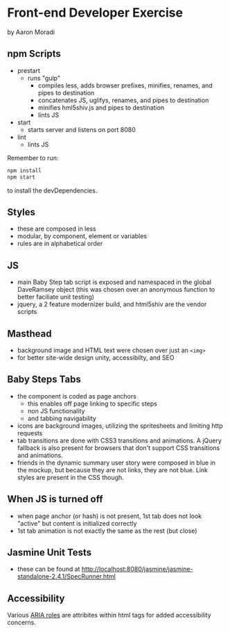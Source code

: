 Front-end Developer Exercise
============================

by Aaron Moradi

npm Scripts
-----------
- prestart
	- runs "gulp"
		- compiles less, adds browser prefixes, minifies, renames, and pipes to destination
		- concatenates JS, uglifys, renames, and pipes to destination
		- minifies hml5shiv.js and pipes to destination
		- lints JS 
- start
	- starts server and listens on port 8080
- lint
	- lints JS

Remember to run:

```sh
npm install
npm start
```
to install the devDependencies.

Styles
------
- these are composed in less
- modular, by component, element or variables
- rules are in alphabetical order

JS
--
- main Baby Step tab script is exposed and namespaced in the global DaveRamsey object (this was chosen over an anonymous function to better faciliate unit testing)
- jquery, a 2 feature modernizer build, and html5shiv are the vendor scripts

Masthead
--------
- background image and HTML text were chosen over just an `<img>`
- for better site-wide design unity, accessibilty, and SEO

Baby Steps Tabs
---------------
- the component is coded as page anchors
	- this enables off page linking to specific steps
	- non JS functionality
	- and tabbing navigability
- icons are background images, utilizing the spritesheets and limiting http requests
- tab transitions are done with CSS3 transitions and animations. A jQuery fallback is also present for browsers that don't support CSS transitions and animations.
- friends in the dynamic summary user story were composed in blue in the mockup, but because they are not links, they are not blue. Link styles are present in the CSS though.

When JS is turned off
---------------------
- when page anchor (or hash) is not present, 1st tab does not look "active" but content is initialized correctly
- 1st tab animation is not exactly the same as the rest (but close)

Jasmine Unit Tests
------------------
- these can be found at [http://localhost:8080/jasmine/jasmine-standalone-2.4.1/SpecRunner.html](http://localhost:8080/jasmine/jasmine-standalone-2.4.1/SpecRunner.html)

Accessibility
-------------
Various [ARIA roles](https://www.w3.org/TR/wai-aria/roles) are attribites within html tags for added accessibility concerns.